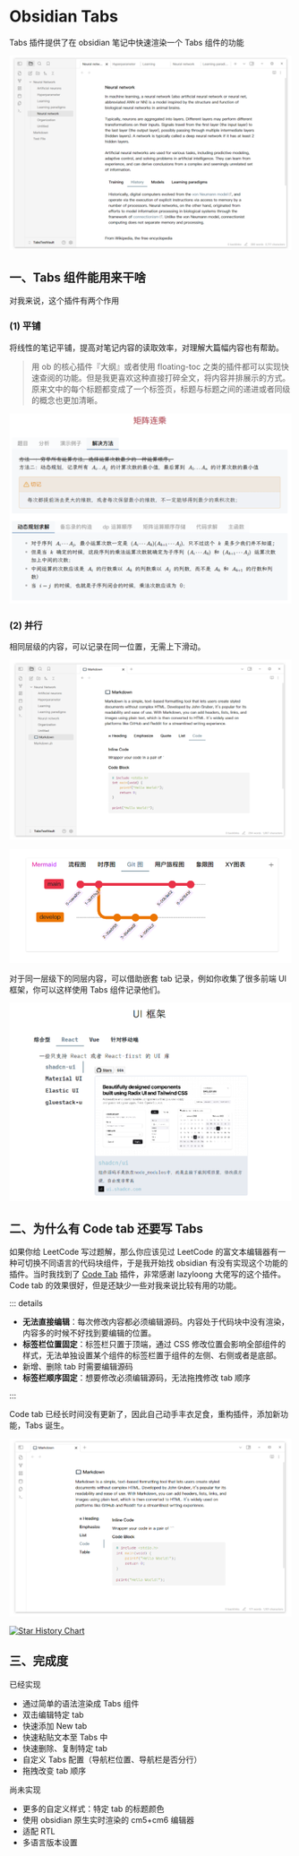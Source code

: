 # Obsidian Tabs

<BadgesGroup />

Tabs 插件提供了在 obsidian 笔记中快速渲染一个 Tabs 组件的功能

![tabs-2](../assets/tabs-2.png)

## 一、Tabs 组件能用来干啥

对我来说，这个插件有两个作用

### (1) 平铺

将线性的笔记平铺，提高对笔记内容的读取效率，对理解大篇幅内容也有帮助。

> 用 ob 的核心插件『大纲』或者使用 floating-toc 之类的插件都可以实现快速查阅的功能。但是我更喜欢这种直接打碎全文，将内容并排展示的方式。原来文中的每个标题都变成了一个标签页，标题与标题之间的递进或者同级的概念也更加清晰。

![tabs-showcase](../assets/tabs-showcase-dp.png)

### (2) 并行

相同层级的内容，可以记录在同一位置，无需上下滑动。

![tabs-showcase](../assets/tabs-1.png)

![Tabs&Mermaid](../assets/with-mermaid.png)

对于同一层级下的同层内容，可以借助嵌套 tab 记录，例如你收集了很多前端 UI 框架，你可以这样使用 Tabs 组件记录他们。

![tabs-showcase](../assets/tabs-showcase-ui.png)

## 二、为什么有 Code tab 还要写 Tabs

如果你给 LeetCode 写过题解，那么你应该见过 LeetCode 的富文本编辑器有一种可切换不同语言的代码块组件，于是我开始找 obsidian 有没有实现这个功能的插件。当时我找到了 [Code Tab](https://github.com/lazyloong/obsidian-code-tab) 插件，非常感谢 lazyloong 大佬写的这个插件。Code tab 的效果很好，但是还缺少一些对我来说比较有用的功能。

::: details

- **无法直接编辑**：每次修改内容都必须编辑源码。内容处于代码块中没有渲染，内容多的时候不好找到要编辑的位置。
- **标签栏位置固定**：标签栏只置于顶端，通过 CSS 修改位置会影响全部组件的样式，无法单独设置某个组件的标签栏置于组件的左侧、右侧或者是底部。
- 新增、删除 tab 时需要编辑源码
- **标签栏顺序固定**：想要修改必须编辑源码，无法拖拽修改 tab 顺序

:::

Code tab 已经长时间没有更新了，因此自己动手丰衣足食，重构插件，添加新功能，Tabs 诞生。

![tabs-4](../assets/tabs-nav-left.png)

[![Star History Chart](https://api.star-history.com/svg?repos=xhuajin/obsidian-tabs&type=Date)](https://star-history.com/#xhuajin/obsidian-tabs&Date)

## 三、完成度

已经实现

- 通过简单的语法渲染成 Tabs 组件
- 双击编辑特定 tab
- 快速添加 New tab
- 快速粘贴文本至 Tabs 中
- 快速删除、复制特定 tab
- 自定义 Tabs 配置（导航栏位置、导航栏是否分行）
- 拖拽改变 tab 顺序

尚未实现

- 更多的自定义样式：特定 tab 的标题颜色
- 使用 obsidian 原生实时渲染的 cm5+cm6 编辑器
- 适配 RTL
- 多语言版本设置

<script setup>
import BadgesGroup from '../.vitepress/components/BadgesGroup.vue'
</script>
